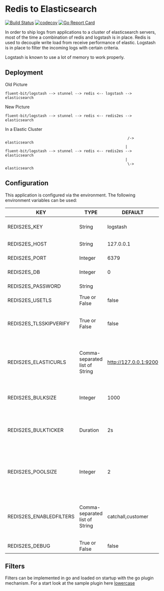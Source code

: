 # Redis to Elasticsearch

[![Build Status](https://travis-ci.org/majst01/redis2es.svg?branch=master)](https://travis-ci.org/majst01/redis2es)
[![codecov](https://codecov.io/gh/majst01/redis2es/branch/master/graph/badge.svg)](https://codecov.io/gh/majst01/redis2es)
[![Go Report Card](https://goreportcard.com/badge/majst01/redis2es)](https://goreportcard.com/report/github.com/majst01/redis2es)


In order to ship logs from applications to a cluster of elasticsearch servers, most of the time a combination of redis and logstash is in place.
Redis is used to decouple write load from receive performance of elastic.
Logstash is in place to filter the incoming logs with certain criteria.

Logstash is known to use a lot of memory to work properly.


## Deployment
Old Picture
```graphviz
fluent-bit/logstash --> stunnel --> redis <-- logstash --> elasticsearch
```

New Picture
```graphviz
fluent-bit/logstash --> stunnel --> redis <-- redis2es --> elasticsearch
```

In a Elastic Cluster
```graphviz
                                                        /-> elasticsearch
                                                       |
fluent-bit/logstash --> stunnel --> redis <-- redis2es --> elasticsearch
                                                       |
                                                        \-> elasticsearch
```

## Configuration

This application is configured via the environment. The following environment
variables can be used:

| KEY                      | TYPE                             | DEFAULT                 | REQUIRED   | DESCRIPTION
|--------------------------|----------------------------------|-------------------------|------------|------------
| REDIS2ES_KEY             | String                           | logstash                | False      | the redis key where to listen to
| REDIS2ES_HOST            | String                           | 127.0.0.1               | False      | the redis server host/ip
| REDIS2ES_PORT            | Integer                          | 6379                    | False      | the redis server port
| REDIS2ES_DB              | Integer                          | 0                       | False      | the redis database
| REDIS2ES_PASSWORD        | String                           |                         | False      | the redis password
| REDIS2ES_USETLS          | True or False                    | false                   | False      | connect to redis using tls
| REDIS2ES_TLSSKIPVERIFY   | True or False                    | false                   | False      | if connection to redis via tls, skip tls certificate verification
| REDIS2ES_ELASTICURLS     | Comma-separated list of String   | http://127.0.0.1:9200   | False      | the elasticsearch connection url, seperated by comma for many es servers
| REDIS2ES_BULKSIZE        | Integer                          | 1000                    | False      | writes to elastic are done in bulks of bulkSize
| REDIS2ES_BULKTICKER      | Duration                         | 2s                      | False      | duration (go time.Duration format) between bulk writes to elastic
| REDIS2ES_POOLSIZE        | Integer                          | 2                       | False      | pool of workers to consume redis messages and write to elasticsearch
| REDIS2ES_ENABLEDFILTERS  | Comma-separated list of String   | catchall,customer       | False      | comma seperated list of filters to be used, get a list of available filters with -l
| REDIS2ES_DEBUG           | True or False                    | false                   | False      | turn on debug log


## Filters

Filters can be implemented in go and loaded on startup with the go plugin mechanism.
For a start look at the sample plugin here [lowercase](filter/lowercase)